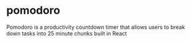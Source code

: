 # pomodoro
Pomodoro is a productivity countdown timer that allows users to break down tasks into 25 minute chunks built in React
